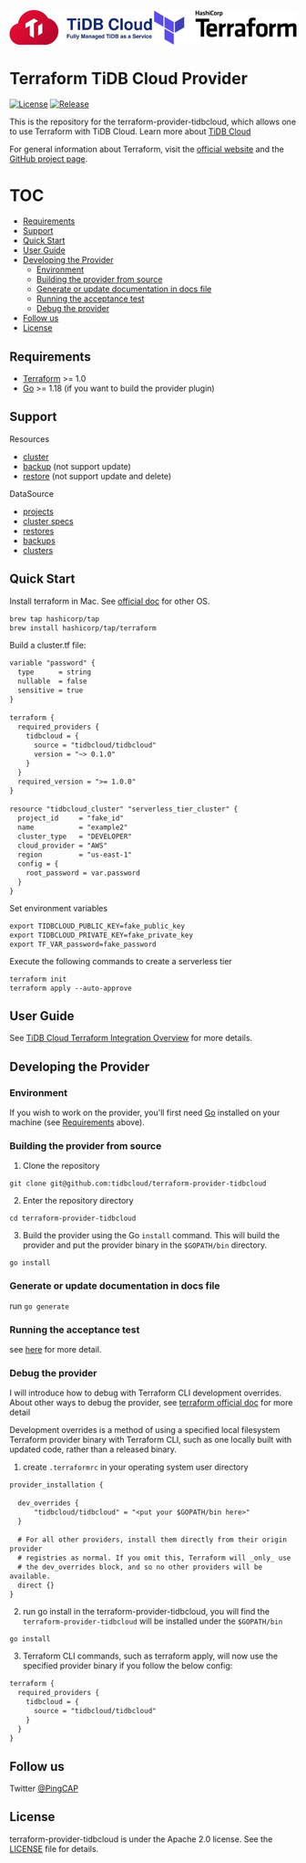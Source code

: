 <p align="center">
  <a href="https://www.pingcap.com/tidb-cloud/"><img src=".github/tidbcloud_logo.jpg" alt="TiDB logo" width="250"/></a>
  <a href="https://www.terraform.io/"><img src=".github/terraform_logo.svg" alt="Terraform logo" width="250"/></a>
</p>

# Terraform TiDB Cloud Provider

[![License](https://img.shields.io/github/license/tidbcloud/terraform-provider-tidbcloud.svg)](https://github.com/tidbcloud/terraform-provider-tidbcloud/blob/master/LICENSE)
[![Release](https://img.shields.io/github/v/release/tidbcloud/terraform-provider-tidbcloud?display_name=release)](https://github.com/tidbcloud/terraform-provider-tidbcloud/releases)

This is the repository for the terraform-provider-tidbcloud, which allows one to use Terraform with TiDB Cloud. Learn more about [TiDB Cloud](https://en.pingcap.com/tidb-cloud/)

For general information about Terraform, visit the [official website](https://www.terraform.io) and the [GitHub project page](https://github.com/hashicorp/terraform).

# TOC

- [Requirements](#requirements)
- [Support](#support)
- [Quick Start](#quick-start)
- [User Guide](#user-guide)
- [Developing the Provider](#developing-the-provider)
  * [Environment](#environment)
  * [Building the provider from source](#building-the-provider-from-source)
  * [Generate or update documentation in docs file](#generate-or-update-documentation-in-docs-file)
  * [Running the acceptance test](#running-the-acceptance-test)
  * [Debug the provider](#debug-the-provider)
- [Follow us](#follow-us)
- [License](#license)

## Requirements

- [Terraform](https://www.terraform.io/downloads.html) >= 1.0
- [Go](https://golang.org/doc/install) >= 1.18 (if you want to build the provider plugin)

## Support

Resources
- [cluster](./docs/resources/cluster.md)
- [backup](./docs/resources/backup.md) (not support update)
- [restore](./docs/resources/restore.md) (not support update and delete)

DataSource
- [projects](./docs/data-sources/projects.md)
- [cluster specs](./docs/data-sources/cluster_specs.md)
- [restores](./docs/data-sources/restores.md)
- [backups](./docs/data-sources/backups.md)
- [clusters](./docs/data-sources/clusters.md)

## Quick Start

Install terraform in Mac. See [official doc](https://learn.hashicorp.com/tutorials/terraform/install-cli?in=terraform/aws-get-started) for other OS.

```
brew tap hashicorp/tap
brew install hashicorp/tap/terraform
```

Build a cluster.tf file:

```
variable "password" {
  type      = string
  nullable  = false
  sensitive = true
}

terraform {
  required_providers {
    tidbcloud = {
      source = "tidbcloud/tidbcloud"
      version = "~> 0.1.0"
    }
  }
  required_version = ">= 1.0.0"
}

resource "tidbcloud_cluster" "serverless_tier_cluster" {
  project_id     = "fake_id"
  name           = "example2"
  cluster_type   = "DEVELOPER"
  cloud_provider = "AWS"
  region         = "us-east-1"
  config = {
    root_password = var.password
  }
}
```

Set environment variables

```
export TIDBCLOUD_PUBLIC_KEY=fake_public_key
export TIDBCLOUD_PRIVATE_KEY=fake_private_key
export TF_VAR_password=fake_password
```

Execute the following commands to create a serverless tier

```
terraform init
terraform apply --auto-approve
```

## User Guide

See [TiDB Cloud Terraform Integration Overview](https://docs.pingcap.com/tidbcloud/terraform-tidbcloud-provider-overview) for more details.

## Developing the Provider

### Environment

If you wish to work on the provider, you'll first need [Go](http://www.golang.org) installed on your machine (see [Requirements](#requirements) above).

### Building the provider from source

1. Clone the repository
```shell
git clone git@github.com:tidbcloud/terraform-provider-tidbcloud
```
2. Enter the repository directory
```shell
cd terraform-provider-tidbcloud
```
3. Build the provider using the Go `install` command. This will build the provider and put the provider binary in the `$GOPATH/bin` directory.
```shell
go install
```

### Generate or update documentation in docs file

run `go generate`

### Running the acceptance test

see [here](./internal/README.md) for more detail.

### Debug the provider

I will introduce how to debug with Terraform CLI development overrides. About other ways to debug the provider, see [terraform official doc](https://www.terraform.io/plugin/debugging) for more detail

Development overrides is a method of using a specified local filesystem Terraform provider binary with Terraform CLI, such as one locally built with updated code, rather than a released binary.

1. create `.terraformrc` in your operating system user directory
```
provider_installation {

  dev_overrides {
      "tidbcloud/tidbcloud" = "<put your $GOPATH/bin here>"
  }

  # For all other providers, install them directly from their origin provider
  # registries as normal. If you omit this, Terraform will _only_ use
  # the dev_overrides block, and so no other providers will be available.
  direct {}
}
```

2. run go install in the terraform-provider-tidbcloud, you will find the `terraform-provider-tidbcloud` will be installed under the `$GOPATH/bin` 
```
go install
```

3. Terraform CLI commands, such as terraform apply, will now use the specified provider binary if you follow the below config:
```
terraform {
  required_providers {
    tidbcloud = {
      source = "tidbcloud/tidbcloud"
    }
  }
}
```

## Follow us

Twitter [@PingCAP](https://twitter.com/PingCAP)


## License

terraform-provider-tidbcloud is under the Apache 2.0 license. See the [LICENSE](./LICENSE) file for details.
